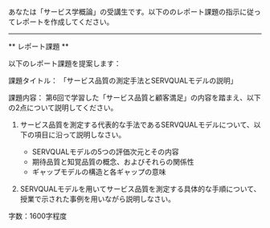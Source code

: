 あなたは「サービス学概論」の受講生です。以下ののレポート課題の指示に従ってレポートを作成してください。

---------------------------------------
** レポート課題 **

以下のレポート課題を提案します：

課題タイトル：
「サービス品質の測定手法とSERVQUALモデルの説明」

課題内容：
第6回で学習した「サービス品質と顧客満足」の内容を踏まえ、以下の2点について説明してください。

1. サービス品質を測定する代表的な手法であるSERVQUALモデルについて、以下の項目に沿って説明しなさい。
   - SERVQUALモデルの5つの評価次元とその内容
   - 期待品質と知覚品質の概念、およびそれらの関係性
   - ギャップモデルの構造と各ギャップの意味

2. SERVQUALモデルを用いてサービス品質を測定する具体的な手順について、授業で示された事例を用いながら説明しなさい。

字数：1600字程度